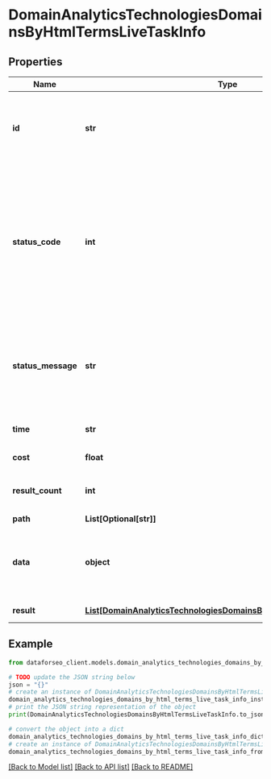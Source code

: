 # DomainAnalyticsTechnologiesDomainsByHtmlTermsLiveTaskInfo


## Properties

Name | Type | Description | Notes
------------ | ------------- | ------------- | -------------
**id** | **str** | task identifier unique task identifier in our system in the UUID format | [optional] 
**status_code** | **int** | status code of the task generated by DataForSEO, can be within the following range: 10000-60000 you can find the full list of the response codes here | [optional] 
**status_message** | **str** | informational message of the task you can find the full list of general informational messages here | [optional] 
**time** | **str** | execution time, seconds | [optional] 
**cost** | **float** | total tasks cost, USD | [optional] 
**result_count** | **int** | number of elements in the result array | [optional] 
**path** | **List[Optional[str]]** | URL path | [optional] 
**data** | **object** | contains the same parameters that you specified in the POST request | [optional] 
**result** | [**List[DomainAnalyticsTechnologiesDomainsByHtmlTermsLiveResultInfo]**](DomainAnalyticsTechnologiesDomainsByHtmlTermsLiveResultInfo.md) | array of results | [optional] 

## Example

```python
from dataforseo_client.models.domain_analytics_technologies_domains_by_html_terms_live_task_info import DomainAnalyticsTechnologiesDomainsByHtmlTermsLiveTaskInfo

# TODO update the JSON string below
json = "{}"
# create an instance of DomainAnalyticsTechnologiesDomainsByHtmlTermsLiveTaskInfo from a JSON string
domain_analytics_technologies_domains_by_html_terms_live_task_info_instance = DomainAnalyticsTechnologiesDomainsByHtmlTermsLiveTaskInfo.from_json(json)
# print the JSON string representation of the object
print(DomainAnalyticsTechnologiesDomainsByHtmlTermsLiveTaskInfo.to_json())

# convert the object into a dict
domain_analytics_technologies_domains_by_html_terms_live_task_info_dict = domain_analytics_technologies_domains_by_html_terms_live_task_info_instance.to_dict()
# create an instance of DomainAnalyticsTechnologiesDomainsByHtmlTermsLiveTaskInfo from a dict
domain_analytics_technologies_domains_by_html_terms_live_task_info_from_dict = DomainAnalyticsTechnologiesDomainsByHtmlTermsLiveTaskInfo.from_dict(domain_analytics_technologies_domains_by_html_terms_live_task_info_dict)
```
[[Back to Model list]](../README.md#documentation-for-models) [[Back to API list]](../README.md#documentation-for-api-endpoints) [[Back to README]](../README.md)



